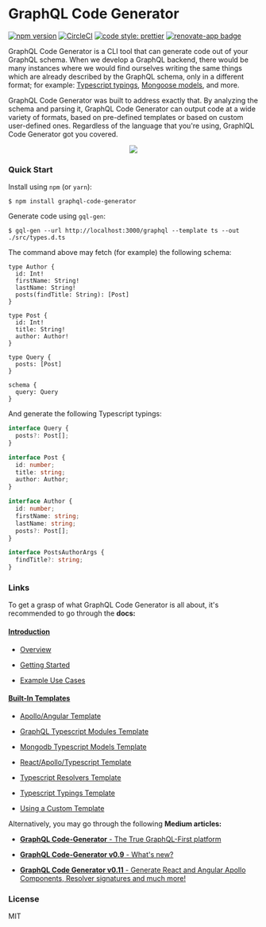 # GraphQL Code Generator

[![npm version](https://badge.fury.io/js/graphql-code-generator.svg)](https://badge.fury.io/js/graphql-code-generator)
[![CircleCI](https://circleci.com/gh/dotansimha/graphql-code-generator/tree/master.svg?style=svg)](https://circleci.com/gh/dotansimha/graphql-code-generator/tree/master)
[![code style: prettier](https://img.shields.io/badge/code_style-prettier-ff69b4.svg?style=flat-square)](https://github.com/prettier/prettier)
[![renovate-app badge][renovate-badge]][renovate-app]

[renovate-badge]: https://img.shields.io/badge/renovate-app-blue.svg
[renovate-app]: https://renovateapp.com/

GraphQL Code Generator is a CLI tool that can generate code out of your GraphQL schema. When we develop a GraphQL backend, there would be many instances where we would find ourselves writing the same things which are already described by the GraphQL schema, only in a different format; for example: [Typescript typings](https://www.typescriptlang.org/), [Mongoose models](https://mongoosejs.com/), and more.

GraphQL Code Generator was built to address exactly that. By analyzing the schema and parsing it, GraphQL Code Generator can output code at a wide variety of formats, based on pre-defined templates or based on custom user-defined ones. Regardless of the language that you're using, GraphlQL Code Generator got you covered.

<p align="center">
    <img src="https://github.com/dotansimha/graphql-code-generator/blob/master/logo.png?raw=true" />
</p>

### Quick Start

Install using `npm` (or `yarn`):

    $ npm install graphql-code-generator

Generate code using `gql-gen`:

    $ gql-gen --url http://localhost:3000/graphql --template ts --out ./src/types.d.ts

The command above may fetch (for example) the following schema:

```gql
type Author {
  id: Int!
  firstName: String!
  lastName: String!
  posts(findTitle: String): [Post]
}

type Post {
  id: Int!
  title: String!
  author: Author!
}

type Query {
  posts: [Post]
}

schema {
  query: Query
}
```

And generate the following Typescript typings:

```ts
interface Query {
  posts?: Post[];
}

interface Post {
  id: number;
  title: string;
  author: Author;
}

interface Author {
  id: number;
  firstName: string;
  lastName: string;
  posts?: Post[];
}

interface PostsAuthorArgs {
  findTitle?: string;
}
```

### Links

To get a grasp of what GraphQL Code Generator is all about, it's recommended to go through the **docs:**

#### [Introduction](./docs/introduction)

- [Overview](./docs/introduction/overview.md)

- [Getting Started](./docs/introduction/getting-started.md)

- [Example Use Cases](./docs/introduction/examples.md)

#### [Built-In Templates](./docs/templates)

- [Apollo/Angular Template](./docs/templates/apollo-angular.md)

- [GraphQL Typescript Modules Template](./docs/templates/graphql-typescript-modules.md)

- [Mongodb Typescript Models Template](./docs/templates/mongodb-typescript-models.md)

- [React/Apollo/Typescript Template](./docs/templates/react-apollo-typescript.md)

- [Typescript Resolvers Template](./docs/templates/typescript-resolvers.md)

- [Typescript Typings Template](./docs/templates/typescript-typings.md)

- [Using a Custom Template](./docs/templates/custom.md)

Alternatively, you may go through the following **Medium articles:**

- [**GraphQL Code-Generator** - The True GraphQL-First platform](https://medium.com/@dotansimha/graphql-code-generator-a34e3785e6fb)

- [**GraphQL Code-Generator v0.9** - What's new?](https://medium.com/@dotansimha/whats-new-in-graphql-code-generator-0-9-0-dba6c9e365d)

- [**GraphQL Code Generator v0.11** - Generate React and Angular Apollo Components, Resolver signatures and much more!](https://medium.com/the-guild/graphql-code-generator-v0-11-15bb9b02899e)

### License

MIT
